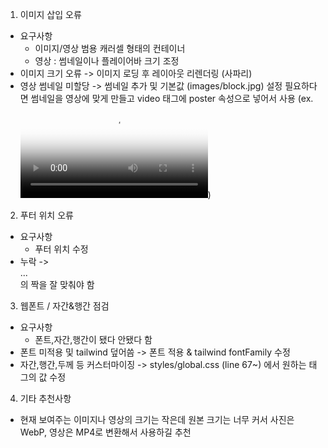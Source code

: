 1. 이미지 삽입 오류
  - 요구사항
    + 이미지/영상 범용 캐러셀 형태의 컨테이너
    + 영상 : 썸네일이나 플레이어바 크기 조정
  - 이미지 크기 오류 -> 이미지 로딩 후 레이아웃 리렌더링 (사파리)
  - 영상 썸네일 미할당 -> 썸네일 추가 및 기본값 (images/block.jpg) 설정
    필요하다면 썸네일을 영상에 맞게 만들고 video 태그에 poster 속성으로 넣어서 사용
      (ex. <video src="/images/posts/250702 roka/roka3.mp4" poster="/images/block.jpg" controls playsinline preload="metadata" class="my-carousel-img"></video>)

2. 푸터 위치 오류
  - 요구사항
    + 푸터 위치 수정
  - </div> 누락 -> <div> ... </div> 의 짝을 잘 맞춰야 함

3. 웹폰트 / 자간&행간 점검
  - 요구사항
    + 폰트,자간,행간이 됐다 안됐다 함
  - 폰트 미적용 및 tailwind 덮어씀 -> 폰트 적용 & tailwind fontFamily 수정
  - 자간,행간,두께 등 커스터마이징 -> styles/global.css (line 67~) 에서 원하는 태그의 값 수정

4. 기타 추천사항
  - 현재 보여주는 이미지나 영상의 크기는 작은데 원본 크기는 너무 커서
    사진은 WebP, 영상은 MP4로 변환해서 사용하길 추천